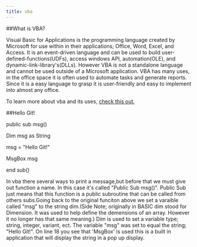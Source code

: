 ```yaml
---
title: vba
---
```

##What is VBA?

<a>Visual Basic for Applications<a> is the programming language created by Microsoft for use within in their applications; Office, Word, Excel, and Access. It is an event-driven language and can be used to build user-defined-functions(UDFs), access windows API, automation(OLE), and dynamic-link-library's(DLLs). However VBA is not a standalone language and cannot be used outside of a Microsoft application. VBA has many uses, in the office space it is often used to automate tasks and generate reports. Since it is a easy language to grasp it is user-friendly and easy to implement into almost any office.

To learn more about vba and its uses, <a href ='https://msdn.microsoft.com/en-us/library/office/ee814735(v=office.14).aspx' target='_blank' rel='nofollow'>check this out.</a>

##Hello Git!

public sub msg()

Dim msg as String 

msg = "Hello Git!"

MsgBox msg

end sub()
 
In vba there several ways to print a message,but before that we must give out function a name. In this case it's called "Public Sub msg()". Public Sub just means that this function is a public subroutine that can be called from others subs.Going back to the original funciton above we set a varaible called "msg" to the string dim.(Side Note; originally in BASIC dim stood for Dimension. It was used to help define the demensions of an array. However it no longer has that same meaning.) Dim is used to set a variable type; string, integer, variant, ect. The variable "msg" was set to equal the string; "Hello Git!". On line 18 you see that 'MsgBox' is used this is a built in application that will display the string in a pop up display.

